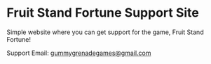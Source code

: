 # Fruit Stand Fortune Support Site

Simple website where you can get support for the game, Fruit Stand Fortune!

Support Email: gummygrenadegames@gmail.com